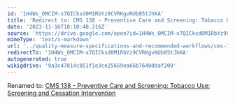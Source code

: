 ```yaml
---
id: '1H4Ws_OMCIM-x7QICksd0M1RbYz9CVRKgvNUb05tJhKA'
title: 'Redirect to: CMS 138 - Preventive Care and Screening: Tobacco Use: Screening and Cessation Intervention'
date: '2023-11-16T18:10:40.316Z'
source: 'https://drive.google.com/open?id=1H4Ws_OMCIM-x7QICksd0M1RbYz9CVRKgvNUb05tJhKA'
mimeType: 'text/x-markdown'
url: '../quality-measure-specifications-and-recommended-workflows/cms-138-preventive-care-and-screening-tobacco-use-screening-and-cessation-intervention.md'
redirectTo: '1H4Ws_OMCIM-x7QICksd0M1RbYz9CVRKgvNUb05tJhKA'
autogenerated: true
wikigdrive: '9a3c47814c851f1e3ce25659ea66b7640ddaf209'
---
```

Renamed to: [CMS 138 - Preventive Care and Screening: Tobacco Use: Screening and Cessation Intervention](../quality-measure-specifications-and-recommended-workflows/cms-138-preventive-care-and-screening-tobacco-use-screening-and-cessation-intervention.md)
